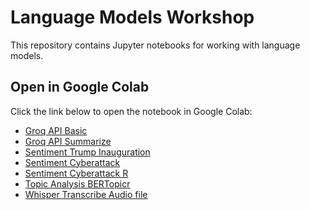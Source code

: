 # Language Models Workshop

This repository contains Jupyter notebooks for working with language models.

## Open in Google Colab

Click the link below to open the notebook in Google Colab:

- [Groq API Basic](https://colab.research.google.com/github/tpetric7/language_models_workshop/blob/main/Groq_API_basic_Google_Colab.ipynb)
- [Groq API Summarize](https://colab.research.google.com/github/tpetric7/language_models_workshop/blob/main/Groq_API_summarize_Google_Colab.ipynb)
- [Sentiment Trump Inauguration](https://colab.research.google.com/github/tpetric7/language_models_workshop/blob/main/Sentiment_in_colors_Trump_Inaugural_Speech.ipynb)
- [Sentiment Cyberattack](https://colab.research.google.com/github/tpetric7/language_models_workshop/blob/main/Sentiment_in_colors_Cyberattack.ipynb)
- [Sentiment Cyberattack R](https://colab.research.google.com/github/tpetric7/language_models_workshop/blob/main/R_Py_sentiment_Colab.ipynb)
- [Topic Analysis BERTopicr](https://colab.research.google.com/github/tpetric7/language_models_workshop/blob/R_Py_bertopicr_Colab.ipynb)
- [Whisper Transcribe Audio file](https://colab.research.google.com/github/tpetric7/language_models_workshop/blob/main/Whisper_transcribe.ipynb)
